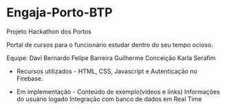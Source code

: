 # Engaja-Porto-BTP

Projeto Hackathon dos Portos

Portal de cursos para o funcionário estudar dentro do seu tempo ocioso.

Equipe:
Davi Bernardo
Felipe Barreira
Guilherme Conceição
Karla Serafim

- Recursos utilizados -
HTML, CSS, Javascript e Autenticação no Firebase.

- Em implementação -
Conteúdo de exemplo(vídeos e links)
Informações do usuário logado
Integração com banco de dados em Real Time
